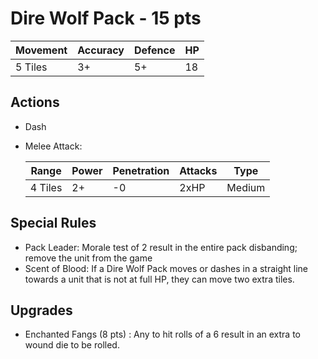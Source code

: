 # Dire Wolf Pack - 15 pts

| Movement | Accuracy | Defence | HP |
| ------ | ------ | ------ | ------ | 
| 5 Tiles | 3+ | 5+ | 18 |

## Actions
- Dash
- Melee Attack:

    | Range | Power | Penetration | Attacks | Type |
    | ------ | ------ | ------ | ------ | ------ |
    | 4 Tiles | 2+ | -0 | 2xHP | Medium |


## Special Rules
- Pack Leader: Morale test of 2 result in the entire pack disbanding; remove the unit from the game
- Scent of Blood: If a Dire Wolf Pack moves or dashes in a straight line towards a unit that is not at full HP, they can move two extra tiles.

## Upgrades
- Enchanted Fangs (8 pts) : Any to hit rolls of a 6 result in an extra to wound die to be rolled. 
